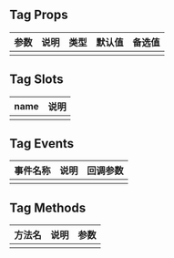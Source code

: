 ## Tag Props

| 参数         |   说明         | 类型     | 默认值      | 备选值            |
| ----------- | ------------- | -------- | --------- | ---------------- |
|             |               |           |          |                  |

## Tag Slots

|   name  |      说明       |
|  ------  |    ---------   |
|          |                |

## Tag Events

|   事件名称   |    说明   |  回调参数  |
| -------    | --------- |  --------- |
|            |           |            |

## Tag Methods

|  方法名  |   说明   |   参数   |
| ------- | ------  |  ------  |
|         |         |          |

